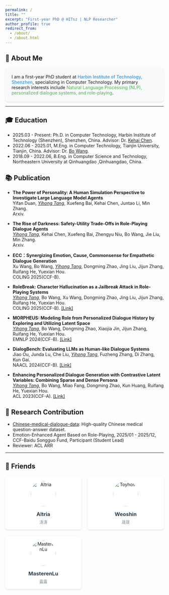 ```yaml
---
permalink: /
title: ""
excerpt: "First-year PhD @ HITsz | NLP Researcher"
author_profile: true
redirect_from: 
  - /about/
  - /about.html
---
```


<!-- 🌱 Yihong Tang's Homepage-->

## 🌟 About Me 
<div style="background: #f8f9fa; padding: 20px; border-radius: 10px; box-shadow: 0 2px 5px rgba(0,0,0,0.1);">
I am a first-year PhD student at <span style="color: #2196F3; font-weight: 500;">Harbin Institute of Technology, Shenzhen</span>, specializing in Computer Technology. My primary research interests include <span style="color: #4CAF50;">Natural Language Processing (NLP), personalized dialogue systems, and role-playing</span>.
</div>

-------------

## 🎓 Education
- 2025.03 - Present: Ph.D. in Computer Technology, Harbin Institute of Technology (Shenzhen), Shenzhen, China. Advisor: Dr. [Kehai Chen](https://faculty.hitsz.edu.cn/chenkehai).
- 2022.06 - 2025.01, M.Eng. in Computer Technology, Tianjin University, Tianjin, China. Advisor: Dr. [Bo Wang](https://cic.tju.edu.cn/faculty/wangbo/index.htm).
- 2018.09 - 2022.06, B.Eng. in Computer Science and Technology, Northeastern University at Qinhuangdao ,Qinhuangdao, China.


## 📚 Publication

- **The Power of Personality: A Human Simulation Perspective to Investigate Large Language Model Agents**  
Yifan Duan, *<ins>Yihong Tang</ins>*, Xuefeng Bai, Kehai Chen, Juntao Li, Min Zhang.  
Arxiv.

- **The Rise of Darkness: Safety-Utility Trade-Offs in Role-Playing Dialogue Agents**  
*<ins>Yihong Tang</ins>*, Kehai Chen, Xuefeng Bai, Zhengyu Niu, Bo Wang, Jie Liu, Min Zhang.  
Arxiv.

- **ECC：Synergizing Emotion, Cause, Commonsense for Empathetic Dialogue Generation**  
  Xu Wang, Bo Wang, *<ins>Yihong Tang</ins>*, Dongming Zhao, Jing Liu, Jijun Zhang, Ruifang He, Yuexian Hou.  
  COLING 2025(CCF-B). 

- **RoleBreak: Character Hallucination as a Jailbreak Attack in Role-Playing Systems**  
  *<ins>Yihong Tang</ins>*, Bo Wang, Xu Wang, Dongming Zhao, Jing Liu, Jijun Zhang, Ruifang He, Yuexian Hou.  
  COLING 2025(CCF-B). [[Link]](https://arxiv.org/pdf/2409.16727v1.pdf)

- **MORPHEUS: Modeling Role from Personalized Dialogue History by Exploring and Utilizing Latent Space**  
  *<ins>Yihong Tang</ins>*, Bo Wang, Dongming Zhao, Xiaojia Jin, Jijun Zhang, Ruifang He, Yuexian Hou.  
  EMNLP 2024(CCF-B). [[Link]](https://aclanthology.org/2024.emnlp-main.437)

- **DialogBench: Evaluating LLMs as Human-like Dialogue Systems**  
  Jiao Ou, Junda Lu, Che Liu, *<ins>Yihong Tang</ins>*, Fuzheng Zhang, Di Zhang, Kun Gai.  
  NAACL 2024(CCF-B). [[Link]](https://aclanthology.org/2024.naacl-long.341)

- **Enhancing Personalized Dialogue Generation with Contrastive Latent Variables: Combining Sparse and Dense Persona**  
  *<ins>Yihong Tang</ins>*, Bo Wang, Miao Fang, Dongming Zhao, Kun Huang, Ruifang He, Yuexian Hou.  
  ACL 2023(CCF-A). [[Link]](https://aclanthology.org/2023.acl-long.299)

## 🔬 Research Contribution
- [Chinese-medical-dialogue-data](https://github.com/Toyhom/Chinese-medical-dialogue-data): High-quality Chinese medical question-answer dataset.
- Emotion-Enhanced Agent Based on Role-Playing, 2025/01 - 2025/12, CCF-Baidu Songguo Fund, Participant (Student Lead) 
- Reviewer: ACL ARR


<!-- # 🌈 Life Beyond Research
# 🎨 Creative Corner
- **📸 Photography**: Urban landscapes | AI-generated art
- **🎮 Game Design**: Developed 2 text-based RPG games
- **📖 Technical Writing**: Regular contributor to [AI Weekly Digest](https://example.com) -->




---------



## 🤝 Friends 

<div style="display: grid; grid-template-columns: repeat(auto-fit, minmax(240px, 1fr)); gap: 20px; margin-top: 20px;">

  <div style="background: white; border-radius: 8px; padding: 15px; box-shadow: 0 2px 5px rgba(0,0,0,0.1); transition: transform 0.2s;">
    <a href="https://altria1122.github.io/" target="_blank" style="text-decoration: none; color: inherit;">
      <div style="text-align: center;">
        <img src="https://altria1122.github.io/img/Altria.png" alt="Altria" style="width: 80px; height: 80px; border-radius: 50%; object-fit: cover; margin-bottom: 10px;">
        <h3 style="margin: 5px 0; color: #2c3e50;">Altria</h3>
        <p style="margin: 0; color: #7f8c8d; font-size: 0.9em;">涛涛</p>
      </div>
    </a>
  </div>

  <div style="background: white; border-radius: 8px; padding: 15px; box-shadow: 0 2px 5px rgba(0,0,0,0.1); transition: transform 0.2s;">
    <a href="https://weoshin.github.io/" target="_blank" style="text-decoration: none; color: inherit;">
      <div style="text-align: center;">
        <img src="https://weoshin.github.io/img/avatar.jpg" alt="Toyhom" style="width: 80px; height: 80px; border-radius: 50%; object-fit: cover; margin-bottom: 10px;">
        <h3 style="margin: 5px 0; color: #2c3e50;">Weoshin</h3>
        <p style="margin: 0; color: #7f8c8d; font-size: 0.9em;">晟晟</p>
      </div>
    </a>
  </div>

  <div style="background: white; border-radius: 8px; padding: 15px; box-shadow: 0 2px 5px rgba(0,0,0,0.1); transition: transform 0.2s;">
    <a href="https://blog.masteren.top/" target="_blank" style="text-decoration: none; color: inherit;">
      <div style="text-align: center;">
        <img src="https://altria1122.github.io//img/luluAvatar.gif" alt="MasterenLu" style="width: 80px; height: 80px; border-radius: 50%; object-fit: cover; margin-bottom: 10px;">
        <h3 style="margin: 5px 0; color: #2c3e50;">MasterenLu</h3>
        <p style="margin: 0; color: #7f8c8d; font-size: 0.9em;">露露</p>
      </div>
    </a>
  </div>

</div>
